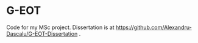 # G-EOT
Code for my MSc project. Dissertation is at https://github.com/Alexandru-Dascalu/G-EOT-Dissertation .
